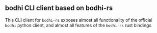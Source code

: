 ## bodhi CLI client based on bodhi-rs

This CLI client for `bodhi-rs` exposes almost all functionality of the official `bodhi` python client, and almost all
features of the `bodhi-rs` rust bindings.

